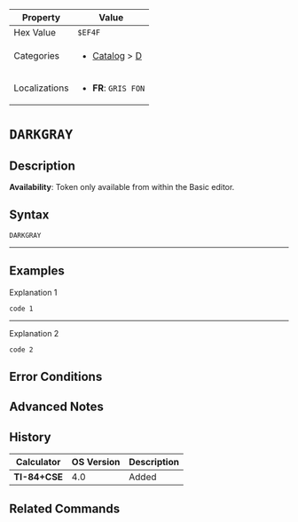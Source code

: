 | Property      | Value |
|---------------|-------|
| Hex Value     | `$EF4F`|
| Categories    | <ul><li>[Catalog](<../categories/Catalog.md>) > [D](<../categories/Catalog.md#D>)</li></ul> |
| Localizations | <ul><li><b>FR</b>: `GRIS FON`</li></ul> |

# `DARKGRAY`

## Description



<b>Availability</b>: Token only available from within the Basic editor.

## Syntax
`DARKGRAY`

<hr>

## Examples

Explanation 1
```ti-basic
code 1
```
---
Explanation 2
```ti-basic
code 2
```

## Error Conditions


## Advanced Notes


## History
| Calculator | OS Version | Description |
|------------|------------|-------------|
| <b>TI-84+CSE</b> | 4.0 | Added

## Related Commands

    